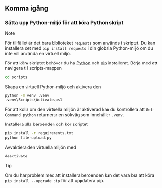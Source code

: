 ## Komma igång
### Sätta upp Python-miljö för att köra Python skript
> [!NOTE]
> För tillfället är det bara biblioteket `requests` som används i skriptet. Du kan installera det med `pip install requests` i din globala Python-miljö om du inte vill använda en virtuell miljö.

För att köra skriptet behöver du ha [Python](https://www.python.org/) och [pip](https://pypi.org/project/pip/) installerat.
Börja med att navigera till scripts-mappen
```bash
cd scripts
```

Skapa en virtuell Python-miljö och aktivera den
```bash
python -m venv .venv
.venv\Scripts\Activate.ps1
```

För att kolla om den virtuella miljön är aktiverad kan du kontrollera att `Get-Command python` returnerar en sökväg som innehåller `.venv`.

Installera alla beroenden och kör scriptet
```bash
pip install -r requirements.txt
python file-upload.py
```

Avvaktiera den virtuella miljön med
```bash
deactivate
```

> [!TIP]
> Om du har problem med att installera beroenden kan det vara bra att köra `pip install --upgrade pip` för att uppdatera pip.